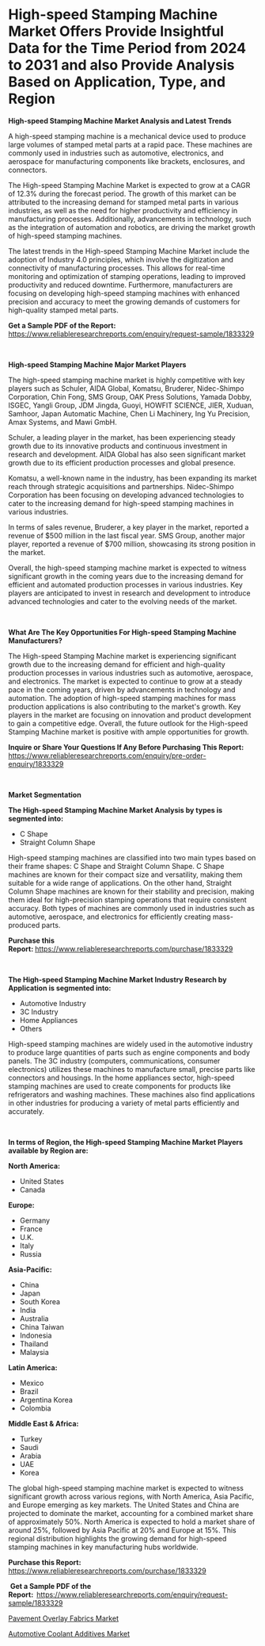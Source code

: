 <p><h1>High-speed Stamping Machine Market Offers Provide Insightful Data for the Time Period from 2024 to 2031 and also Provide Analysis Based on Application, Type, and Region</h1></p><p><strong>High-speed Stamping Machine Market Analysis and Latest Trends</strong></p>
<p><p>A high-speed stamping machine is a mechanical device used to produce large volumes of stamped metal parts at a rapid pace. These machines are commonly used in industries such as automotive, electronics, and aerospace for manufacturing components like brackets, enclosures, and connectors.</p><p>The High-speed Stamping Machine Market is expected to grow at a CAGR of 12.3% during the forecast period. The growth of this market can be attributed to the increasing demand for stamped metal parts in various industries, as well as the need for higher productivity and efficiency in manufacturing processes. Additionally, advancements in technology, such as the integration of automation and robotics, are driving the market growth of high-speed stamping machines.</p><p>The latest trends in the High-speed Stamping Machine Market include the adoption of Industry 4.0 principles, which involve the digitization and connectivity of manufacturing processes. This allows for real-time monitoring and optimization of stamping operations, leading to improved productivity and reduced downtime. Furthermore, manufacturers are focusing on developing high-speed stamping machines with enhanced precision and accuracy to meet the growing demands of customers for high-quality stamped metal parts.</p></p>
<p><strong>Get a Sample PDF of the Report:&nbsp;</strong> <a href="https://www.reliableresearchreports.com/enquiry/request-sample/1833329">https://www.reliableresearchreports.com/enquiry/request-sample/1833329</a></p>
<p>&nbsp;</p>
<p><strong>High-speed Stamping Machine Major Market Players</strong></p>
<p><p>The high-speed stamping machine market is highly competitive with key players such as Schuler, AIDA Global, Komatsu, Bruderer, Nidec-Shimpo Corporation, Chin Fong, SMS Group, OAK Press Solutions, Yamada Dobby, ISGEC, Yangli Group, JDM Jingda, Guoyi, HOWFIT SCIENCE, JIER, Xuduan, Samhoor, Japan Automatic Machine, Chen Li Machinery, Ing Yu Precision, Amax Systems, and Mawi GmbH.</p><p>Schuler, a leading player in the market, has been experiencing steady growth due to its innovative products and continuous investment in research and development. AIDA Global has also seen significant market growth due to its efficient production processes and global presence.</p><p>Komatsu, a well-known name in the industry, has been expanding its market reach through strategic acquisitions and partnerships. Nidec-Shimpo Corporation has been focusing on developing advanced technologies to cater to the increasing demand for high-speed stamping machines in various industries.</p><p>In terms of sales revenue, Bruderer, a key player in the market, reported a revenue of $500 million in the last fiscal year. SMS Group, another major player, reported a revenue of $700 million, showcasing its strong position in the market.</p><p>Overall, the high-speed stamping machine market is expected to witness significant growth in the coming years due to the increasing demand for efficient and automated production processes in various industries. Key players are anticipated to invest in research and development to introduce advanced technologies and cater to the evolving needs of the market.</p></p>
<p>&nbsp;</p>
<p><strong>What Are The Key Opportunities For High-speed Stamping Machine Manufacturers?</strong></p>
<p><p>The High-speed Stamping Machine market is experiencing significant growth due to the increasing demand for efficient and high-quality production processes in various industries such as automotive, aerospace, and electronics. The market is expected to continue to grow at a steady pace in the coming years, driven by advancements in technology and automation. The adoption of high-speed stamping machines for mass production applications is also contributing to the market's growth. Key players in the market are focusing on innovation and product development to gain a competitive edge. Overall, the future outlook for the High-speed Stamping Machine market is positive with ample opportunities for growth.</p></p>
<p><strong>Inquire or Share Your Questions If Any Before Purchasing This Report:</strong> <a href="https://www.reliableresearchreports.com/enquiry/pre-order-enquiry/1833329">https://www.reliableresearchreports.com/enquiry/pre-order-enquiry/1833329</a></p>
<p>&nbsp;</p>
<p><strong>Market Segmentation</strong></p>
<p><strong>The High-speed Stamping Machine Market Analysis by types is segmented into:</strong></p>
<p><ul><li>C Shape</li><li>Straight Column Shape</li></ul></p>
<p><p>High-speed stamping machines are classified into two main types based on their frame shapes: C Shape and Straight Column Shape. C Shape machines are known for their compact size and versatility, making them suitable for a wide range of applications. On the other hand, Straight Column Shape machines are known for their stability and precision, making them ideal for high-precision stamping operations that require consistent accuracy. Both types of machines are commonly used in industries such as automotive, aerospace, and electronics for efficiently creating mass-produced parts.</p></p>
<p><strong>Purchase this Report:&nbsp;</strong><a href="https://www.reliableresearchreports.com/purchase/1833329">https://www.reliableresearchreports.com/purchase/1833329</a></p>
<p>&nbsp;</p>
<p><strong>The High-speed Stamping Machine Market Industry Research by Application is segmented into:</strong></p>
<p><ul><li>Automotive Industry</li><li>3C Industry</li><li>Home Appliances</li><li>Others</li></ul></p>
<p><p>High-speed stamping machines are widely used in the automotive industry to produce large quantities of parts such as engine components and body panels. The 3C industry (computers, communications, consumer electronics) utilizes these machines to manufacture small, precise parts like connectors and housings. In the home appliances sector, high-speed stamping machines are used to create components for products like refrigerators and washing machines. These machines also find applications in other industries for producing a variety of metal parts efficiently and accurately.</p></p>
<p>&nbsp;</p>
<p><strong>In terms of Region, the High-speed Stamping Machine Market Players available by Region are:</strong></p>
<p>
    <p> <strong> North America: </strong>
        <ul>
            <li>United States</li>
            <li>Canada</li>
        </ul>
        </p> 
    <p> <strong> Europe: </strong>
        <ul>
            <li>Germany</li>
            <li>France</li>
            <li>U.K.</li>
            <li>Italy</li>
            <li>Russia</li>
        </ul>
        </p> 
    <p> <strong> Asia-Pacific: </strong>
        <ul>
            <li>China</li>
            <li>Japan</li>
            <li>South Korea</li>
            <li>India</li>
            <li>Australia</li>
            <li>China Taiwan</li>
            <li>Indonesia</li>
            <li>Thailand</li>
            <li>Malaysia</li>
        </ul>
        </p> 
    <p> <strong> Latin America: </strong>
        <ul>
            <li>Mexico</li>
            <li>Brazil</li>
            <li>Argentina Korea</li>
            <li>Colombia</li>
        </ul>
        </p> 
    <p> <strong> Middle East & Africa: </strong>
        <ul>
            <li>Turkey</li>
            <li>Saudi</li>
            <li>Arabia</li>
            <li>UAE</li>
            <li>Korea</li>
        </ul>
    </p>
    </p>
<p><p>The global high-speed stamping machine market is expected to witness significant growth across various regions, with North America, Asia Pacific, and Europe emerging as key markets. The United States and China are projected to dominate the market, accounting for a combined market share of approximately 50%. North America is expected to hold a market share of around 25%, followed by Asia Pacific at 20% and Europe at 15%. This regional distribution highlights the growing demand for high-speed stamping machines in key manufacturing hubs worldwide.</p></p>
<p><strong>Purchase this Report: </strong><a href="https://www.reliableresearchreports.com/purchase/1833329">https://www.reliableresearchreports.com/purchase/1833329</a></p>
<p>&nbsp;<strong>Get a Sample PDF of the Report:&nbsp;&nbsp;</strong><a href="https://www.reliableresearchreports.com/enquiry/request-sample/1833329">https://www.reliableresearchreports.com/enquiry/request-sample/1833329</a></p>
<p><strong></strong></p>
<p><p><a href="https://issuu.com/reportprime-2/docs/pavement-overlay-fabrics-market-size-2030.pptx">Pavement Overlay Fabrics Market</a></p><p><a href="https://issuu.com/reportprime-2/docs/automotive-coolant-additives-market-size-2030.pptx">Automotive Coolant Additives Market</a></p></p>